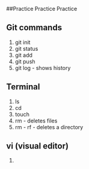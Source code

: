 ##Practice Practice Practice

## Git commands

1. git init
1. git status
1. git add
1. git push
1. git log - shows history

## Terminal

1. ls
1. cd
1. touch
1. rm - deletes files
1. rm - rf - deletes a directory

## vi (visual editor)
1. 

